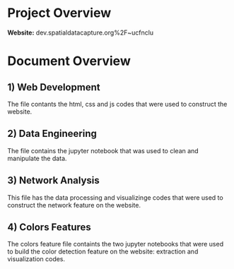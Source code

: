 # **Project Overview**


**Website:** dev.spatialdatacapture.org%2F~ucfnclu

# **Document Overview**

## 1) Web Development
The file contants the html, css and js codes that were used to construct the website. 

## 2) Data Engineering
The file contains the jupyter notebook that was used to clean and manipulate the data. 

## 3) Network Analysis
This file has the data processing and visualizinge codes that were used to construct the network feature on the website.

## 4) Colors Features
The colors feature file containts the two jupyter notebooks that were used to build the color detection feature on the website: extraction and visualization codes. 
